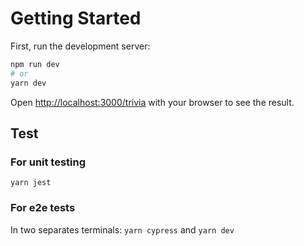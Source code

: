 # Getting Started

First, run the development server:

```bash
npm run dev
# or
yarn dev
```

Open [http://localhost:3000/trivia](http://localhost:3000/trivia) with your browser to see the result.

## Test
### For unit testing
`yarn jest` 

### For e2e tests
In two separates terminals:
`yarn cypress` 
and
`yarn dev`
